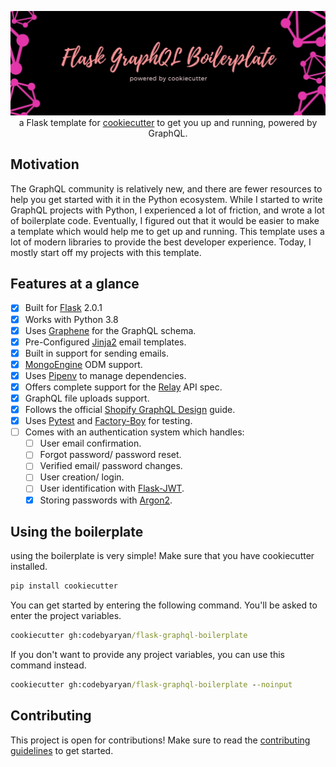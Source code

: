 <p align="center">
  <img src="assets/banner.jpg" />
  a Flask template for <a href="https://github.com/cookiecutter/cookiecutter">cookiecutter</a> to get you up and running, powered by GraphQL.
</p>

## Motivation

The GraphQL community is relatively new, and there are fewer resources to help you get started with it in the Python ecosystem. While I started to write
GraphQL projects with Python, I experienced a lot of friction, and wrote a lot of boilerplate code. Eventually, I figured out that it would be easier to
make a template which would help me to get up and running. This template uses a lot of modern libraries to provide the best developer experience. Today, I
mostly start off my projects with this template.

## Features at a glance

- [x] Built for [Flask](https://github.com/pallets/flask) 2.0.1
- [x] Works with Python 3.8
- [x] Uses [Graphene](https://github.com/graphql-python/graphene) for the GraphQL schema.
- [x] Pre-Configured [Jinja2](https://github.com/pallets/jinja) email templates.
- [x] Built in support for sending emails.
- [x] [MongoEngine](https://github.com/MongoEngine/mongoengine) ODM support.
- [x] Uses [Pipenv](https://github.com/pypa/pipenv) to manage dependencies.
- [x] Offers complete support for the [Relay](https://github.com/facebook/relay) API spec.
- [x] GraphQL file uploads support.
- [x] Follows the official [Shopify GraphQL Design](https://github.com/Shopify/graphql-design-tutorial) guide.
- [x] Uses [Pytest](https://github.com/pytest-dev/pytest) and [Factory-Boy](https://github.com/FactoryBoy/factory_boy) for testing.
- [ ] Comes with an authentication system which handles:
  - [ ] User email confirmation.
  - [ ] Forgot password/ password reset.
  - [ ] Verified email/ password changes.
  - [ ] User creation/ login.
  - [ ] User identification with [Flask-JWT](https://github.com/vimalloc/flask-jwt-extended).
  - [x] Storing passwords with [Argon2](https://github.com/hynek/argon2-cffi).

## Using the boilerplate

using the boilerplate is very simple! Make sure that you have cookiecutter installed.

```cmd
pip install cookiecutter
```

You can get started by entering the following command.
You'll be asked to enter the project variables.

```cmd
cookiecutter gh:codebyaryan/flask-graphql-boilerplate
```

If you don't want to provide any project variables, you can use this command instead.

```cmd
cookiecutter gh:codebyaryan/flask-graphql-boilerplate --noinput
```

## Contributing

This project is open for contributions! Make sure to read the [contributing guidelines](.github/CONTRIBUTING.md) to get started.
